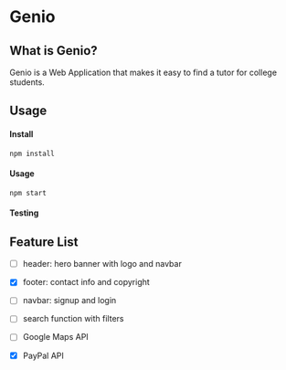 # Genio

## What is Genio?

Genio is a Web Application that makes it easy to find a tutor for college students.

## Usage

#### Install

`npm install`

#### Usage

`npm start`

#### Testing

## Feature List

- [ ] header: hero banner with logo and navbar

- [x] footer: contact info and copyright

- [ ] navbar: signup and login

- [ ] search function with filters

- [ ] Google Maps API

- [x] PayPal API

